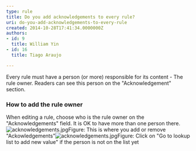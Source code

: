```yaml
---
type: rule
title: Do you add acknowledgements to every rule?
uri: do-you-add-acknowledgements-to-every-rule
created: 2014-10-28T17:41:34.0000000Z
authors:
- id: 9
  title: William Yin
- id: 16
  title: Tiago Araujo

---
```


 Every rule must have a person (or more) responsible for its content - The rule owner. Readers can see this person on the "Acknowledgement" section. 
### How to add the rule owner​

When editing a rule, choose who is the rule owner on the "Acknowledgements" field. It is OK to have more than one person there.
![acknowledgements.jpg](/Communication/Rules-to-Better-Adding-Rules/PublishingImages/Pages/add-acknowledgements-to-rules/acknowledgements.jpg)​Figure: This is where you add or remove "Ackowledgements"​![acknowledgements.jpg](/Communication/Rules-to-Better-Adding-Rules/PublishingImages/Pages/add-acknowledgements-to-rules/add-new-value.png)​Figure: Click on "Go to lookup list to add new value​" if the person is not on the list yet​
